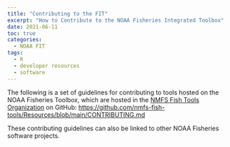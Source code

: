 ```yaml
---
title: "Contributing to the FIT"
excerpt: "How to Contribute to the NOAA Fisheries Integrated Toolbox"
date: 2021-06-11
toc: true
categories:
  - NOAA FIT
tags:
  - R
  - developer resources
  - software
---
```


The following is a set of guidelines for contributing to tools hosted on the NOAA Fisheries Toolbox, which are hosted in the [NMFS Fish Tools Organization](https://github.com/nmfs-fish-tools) on GitHub: https://github.com/nmfs-fish-tools/Resources/blob/main/CONTRIBUTING.md

These contributing guidelines can also be linked to other NOAA Fisheries software projects.
